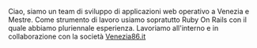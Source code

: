Ciao, siamo un team di sviluppo di applicazioni web operativo a Venezia e Mestre.
Come strumento di lavoro usiamo sopratutto Ruby On Rails con il quale abbiamo pluriennale esperienza.
Lavoriamo all'interno e in collaborazione con la società [Venezia86.it](http://venezia86.it/)

